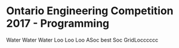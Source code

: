 # Ontario Engineering Competition 2017 - Programming
Water Water Water Loo Loo Loo
ASoc best Soc
GridLocccccc
